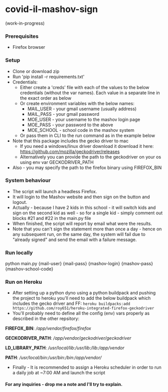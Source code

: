# covid-il-mashov-sign
(work-in-progress)
### Prerequisites
- Firefox browser

### Setup
- Clone or download zip
- Run 'pip install -r requirements.txt'
- Credentials:
    - Either create a 'creds' file with each of the values to the below credentials (without the var names). Each value in a separate line in the exact order as below
    - Or create environment variables with the below names:
        - MAIL_USER - your gmail username (usually address)
        - MAIL_PASS - your gmail password
        - MOE_USER - your username to the mashov login page
        - MOE_PASS - your password to the above
        - MOE_SCHOOL - school code in the mashov system
    - Or pass them in CLI to the run command as in the example below
- Note that this package includes the gecko driver to mac 
    - If you need a windows/linux driver download it download it here: https://github.com/mozilla/geckodriver/releases
    - Alternatively you can provide the path to the geckodriver on your os using env var GECKODRIVER_PATH
- Also - you may specify the path to the firefox binary using FIREFOX_BIN

### System behaviour
- The script will launch a headless Firefox. 
- It will login to the Mashov website and then sign on the button and logout. 
- Actually - because I have 2 kids in this school - it will switch kids and sign on the second kid as well - so for a single kid - simply comment out blocks #21 and #22 in the main.py file
- When finished, the script will report by email what were the results. 
- Note that you can't sign the statement more than once a day - hence on any subsequent run, on the same day, the system will fail due to "already signed" and send the email with a failure message.

### Run locally
python main.py {mail-user} {mail-pass} {mashov-login} {mashov-pass} {mashov-school-code}

### Run on Heroku
- After setting up a python dyno using a python buildpack and pushing the project to heroku you'll need to add the below buildpack which includes the gecko driver and FF:
`heroku buildpacks:add https://github.com/roy651/heroku-integrated-firefox-geckodriver`
- You'll probably need to define all the config (env) vars properly as described in the other repsitory:

**FIREFOX_BIN**: */app/vendor/firefox/firefox*

**GECKODRIVER_PATH**: */app/vendor/geckodriver/geckodriver*

**LD_LIBRARY_PATH**: */usr/local/lib:/usr/lib:/lib:/app/vendor*

**PATH**: */usr/local/bin:/usr/bin:/bin:/app/vendor/*

- Finally - It is recommended to assign a Heroku scheduler in order to run a daily job at ~7:00 AM and launch the script


#### For any inquiries - drop me a note and I'll try to explain.
